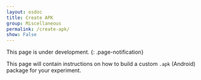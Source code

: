 ```yaml
---
layout: osdoc
title: Create APK
group: Miscellaneous
permalink: /create-apk/
show: False
---
```


This page is under development.
{: .page-notification}

This page will contain instructions on how to build a custom `.apk` (Android) package for your experiment.
